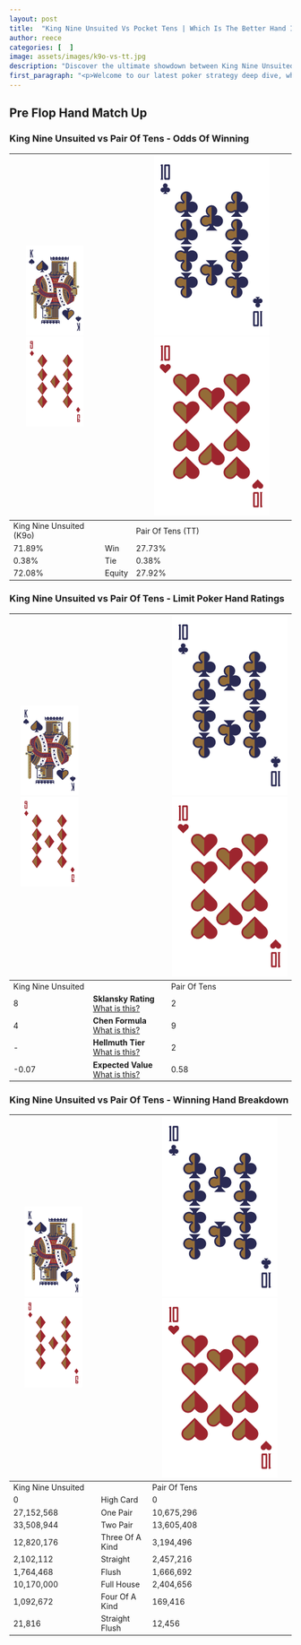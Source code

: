 ```yaml
---
layout: post
title:  "King Nine Unsuited Vs Pocket Tens | Which Is The Better Hand In Poker? A Complete Guide"
author: reece
categories: [  ]
image: assets/images/k9o-vs-tt.jpg
description: "Discover the ultimate showdown between King Nine Unsuited and Pair Of Tens in poker! Uncover the odds, strategies, and scenarios where one hand triumphs over the other. Get ready to up your poker game with this thrilling analysis."
first_paragraph: "<p>Welcome to our latest poker strategy deep dive, where we're pitting two distinct hands against each other in a high-stakes showdown: King Nine Unsuited vs Pair Of Tens.</p><p>In the dynamic world of poker, every decision counts, and knowing which hand holds the upper hand is key to your success at the table.</p><p>In this article, we'll dissect these two hands, explore the scenarios where one dominates the other, and equip you with the knowledge to make strategic choices that can tip the odds in your favor.</p><p>Get ready to unravel the intriguing dynamics of these poker hands and elevate your game to new heights.</p>"
---
```




[comment]: # (sp0)

## Pre Flop Hand Match Up

<div class="table hand-ratings" markdown="1"> 



### King Nine Unsuited vs Pair Of Tens - Odds Of Winning


    
| ![image info](assets/images/hand1/K.png) ![image info](assets/images/hand1/9o.png) |  | ![image info](assets/images/hand2/T.png) ![image info](assets/images/hand2/To.png) |
| -------- | -------- | -------- |
| King Nine Unsuited (K9o) |  | Pair Of Tens (TT) |
| 71.89% | Win | 27.73% |
| 0.38% | Tie | 0.38% |
| 72.08% | Equity | 27.92% |




[comment]: # (sp1)



### King Nine Unsuited vs Pair Of Tens - Limit Poker Hand Ratings


    
| ![image info](assets/images/hand1/K.png) ![image info](assets/images/hand1/9o.png) |  | ![image info](assets/images/hand2/T.png) ![image info](assets/images/hand2/To.png) |
| -------- | -------- | -------- |
| King Nine Unsuited |  | Pair Of Tens |
| 8 | **Sklansky Rating** [What is this?](/sklansky-rating-explained) | 2 |
| 4 | **Chen Formula** [What is this?](/chen-formula-explained) | 9 |
| - | **Hellmuth Tier** [What is this?](/Hellmuth-tier-explained) | 2 |
| -0.07 | **Expected Value** [What is this?](/expected-value-explained) | 0.58 |




[comment]: # (sp2)



### King Nine Unsuited vs Pair Of Tens - Winning Hand Breakdown


    
| ![image info](assets/images/hand1/K.png) ![image info](assets/images/hand1/9o.png) |  | ![image info](assets/images/hand2/T.png) ![image info](assets/images/hand2/To.png) |
| -------- | -------- | -------- |
| King Nine Unsuited |  | Pair Of Tens |
| 0 | High Card | 0 |
| 27,152,568 | One Pair | 10,675,296 |
| 33,508,944 | Two Pair | 13,605,408 |
| 12,820,176 | Three Of A Kind | 3,194,496 |
| 2,102,112 | Straight | 2,457,216 |
| 1,764,468 | Flush | 1,666,692 |
| 10,170,000 | Full House | 2,404,656 |
| 1,092,672 | Four Of A Kind | 169,416 |
| 21,816 | Straight Flush | 12,456 |




[comment]: # (sp3)



</div>

[comment]: # (sp4)



[comment]: # (sp5)

